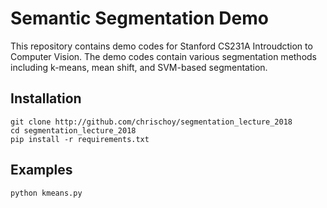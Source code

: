 # Semantic Segmentation Demo

This repository contains demo codes for Stanford CS231A Introudction to Computer Vision. The demo codes contain various segmentation methods including k-means, mean shift, and SVM-based segmentation.

## Installation

```
git clone http://github.com/chrischoy/segmentation_lecture_2018
cd segmentation_lecture_2018
pip install -r requirements.txt
```

## Examples

```
python kmeans.py
```
